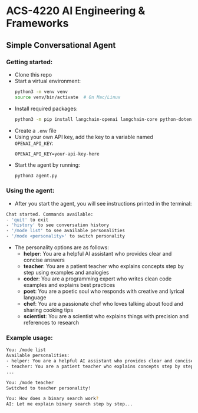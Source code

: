 # ACS-4220 AI Engineering & Frameworks
## Simple Conversational Agent

### Getting started:
- Clone this repo
- Start a virtual environment:
  ```bash
  python3 -m venv venv
  source venv/bin/activate  # On Mac/Linux
  ```
- Install required packages:
  ```bash
  python3 -m pip install langchain-openai langchain-core python-dotenv
  ```
- Create a `.env` file
- Using your own API key, add the key to a variable named `OPENAI_API_KEY`:
  ```env
  OPENAI_API_KEY=your-api-key-here
  ```
- Start the agent by running:
  ```bash
  python3 agent.py
  ```

### Using the agent:
- After you start the agent, you will see instructions printed in the terminal:
```bash
Chat started. Commands available:
- 'quit' to exit
- 'history' to see conversation history
- '/mode list' to see available personalities
- '/mode <personality>' to switch personality
```
- The personality options are as follows:
  - **helper**: You are a helpful AI assistant who provides clear and concise answers
  - **teacher**: You are a patient teacher who explains concepts step by step using examples and analogies
  - **coder**: You are a programming expert who writes clean code examples and explains best practices
  - **poet**: You are a poetic soul who responds with creative and lyrical language
  - **chef**: You are a passionate chef who loves talking about food and sharing cooking tips
  - **scientist**: You are a scientist who explains things with precision and references to research

### Example usage:
```bash
You: /mode list
Available personalities:
- helper: You are a helpful AI assistant who provides clear and concise answers
- teacher: You are a patient teacher who explains concepts step by step
...

You: /mode teacher
Switched to teacher personality!

You: How does a binary search work?
AI: Let me explain binary search step by step...
```